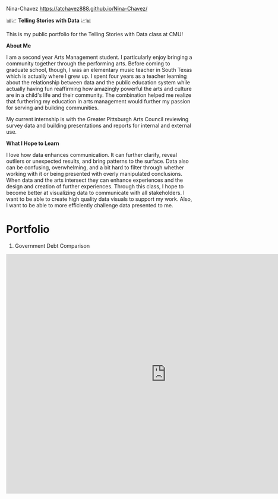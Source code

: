Nina-Chavez https://atchavez888.github.io/Nina-Chavez/

:bar_chart::chart_with_upwards_trend: **Telling Stories with Data** :chart_with_upwards_trend::bar_chart:

This is my public portfolio for the Telling Stories with Data class at CMU!

**About Me**

I am a second year Arts Management student. I particularly enjoy bringing a community together through the performing arts. Before coming to graduate school, though, I was an elementary music teacher in South Texas which is actually where I grew up. I spent four years as a teacher learning about the relationship between data and the public education system while actually having fun reaffirming how amazingly powerful the arts and culture are in a child's life and their community. The combination helped me realize that furthering my education in arts management would further my passion for serving and building communities.

My current internship is with the Greater Pittsburgh Arts Council reviewing survey data and building presentations and reports for internal and external use. 

**What I Hope to Learn**

I love how data enhances communication. It can further clarify, reveal outliers or unexpected results, and bring patterns to the surface. Data also can be confusing, overwhelming, and a bit hard to filter through whether working with it or being presented with overly manipulated conclusions. When data and the arts intersect they can enhance experiences and the design and creation of further experiences. Through this class, I hope to become better at visualizing data to communicate with all stakeholders. I want to be able to create high quality data visuals to support my work. Also, I want to be able to more efficiently challenge data presented to me.

# Portfolio
1. Government Debt Comparison

<iframe src="https://data.oecd.org/chart/5smJ" width="860" height="645" style="border: 0" mozallowfullscreen="true" webkitallowfullscreen="true" allowfullscreen="true"><a href="https://data.oecd.org/chart/5smJ" target="_blank">OECD Chart: General government debt, Total, % of GDP, Annual, 2015</a></iframe>
